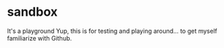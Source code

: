 # sandbox
It's a playground
Yup, this is for testing and playing around...
to get myself familiarize with Github.
